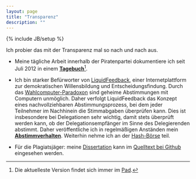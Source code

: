 ```yaml
---
layout: page
title: "Transparenz"
description: ""
---
```

{% include JB/setup %}

Ich probier das mit der Transparenz mal so nach und nach aus.

<p></p>

- Meine tägliche Arbeit innerhalb der Piratenpartei dokumentiere ich seit Juli 2012 in einem [**Tagebuch**](/tagebuch.html)[^1].

[^1]: Die aktuelleste Version findet sich immer im [Pad](https://niels.piratenpad.de/tagebuch).

- Ich bin starker Befürworter von [LiquidFeedback](http://liquidfeedback.org/lqfb/lqfb-de/), einer Internetplattform zur demokratischen Willensbildung und Entscheidungsfindung. Durch das [Wahlcomputer-Paradoxon](http://wahlcomputer.ccc.de) sind geheime Abstimmungen mit Computern unmöglich. Daher verfolgt LiquidFeedback das Konzept eines nachvollziehbaren Abstimmungsprozess, bei dem jeder Teilnehmer im Nachhinein die Stimmabgaben überprüfen kann. Dies ist insbesondere bei Delegationen sehr wichtig, damit stets überprüft werden kann, ob der Delegationsempfänger im Sinne des Delegierenden abstimmt. Daher veröffentliche ich in regelmäßigen Anständen mein [**Abstimmverhalten**](https://wiki.piratenpartei.de/Benutzer:Nlohmann/lqfb). Weiterhin nehme ich an der [Hash-Börse](http://wiki.piratenpartei.de/LQPP/Hash-Börse) teil.

- Für die Plagiatsjäger: meine [Dissertation](http://rosdok.uni-rostock.de/file/rosdok_derivate_000000004381/Dissertation_Lohmann_2010.pdf) kann im [Quelltext bei Github](https://github.com/nlohmann/phd) eingesehen werden.
